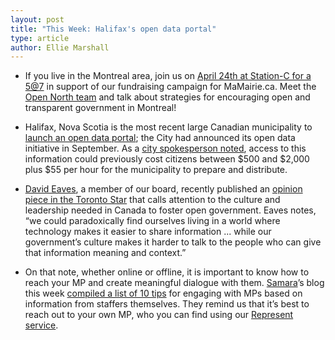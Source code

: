 ```yaml
---
layout: post
title: "This Week: Halifax's open data portal"
type: article
author: Ellie Marshall
---
```

- If you live in the Montreal area, join us on [April 24th at Station-C for a 5@7](http://mamairie.eventbrite.com) in support of our fundraising campaign for MaMairie.ca. Meet the [Open North team](http://opennorth.ca/team) and talk about strategies for encouraging open and transparent government in Montreal!

- Halifax, Nova Scotia is the most recent large Canadian municipality to [launch an open data portal](http://www.halifaxopendata.ca); the City had announced its open data initiative in September. As a [city spokesperson noted](http://www.ns.dailybusinessbuzz.ca/Provincial%20News/2013-04-11/article-3217887/NS-Municipal-data-free-on-new-HRM-website/1), access to this information could previously cost citizens between $500 and $2,000 plus $55 per hour for the municipality to prepare and distribute.

- [David Eaves](http://www.eaves.ca), a member of our board, recently published an [opinion piece in the Toronto Star](http://www.thestar.com/opinion/commentary/2013/04/05/rules_are_no_substitute_for_cultivating_a_culture_of_open_government.html) that calls attention to the culture and leadership needed in Canada to foster open government. Eaves notes, “we could paradoxically find ourselves living in a world where technology makes it easier to share information ... while our government’s culture makes it harder to talk to the people who can give that information meaning and context.”

- On that note, whether online or offline, it is important to know how to reach your MP and create meaningful dialogue with them. [Samara](http://www.samaracanada.org)’s blog this week [compiled a list of 10 tips](http://www.samaracanada.com/samarablog/samara-main-blog/2013/04/11/political-staffers-weigh-in-ten-tips-for-reaching-your-mp) for engaging with MPs based on information from staffers themselves. They remind us that it’s best to reach out to your own MP, who you can find using our [Represent service](http://represent.opennorth.ca).